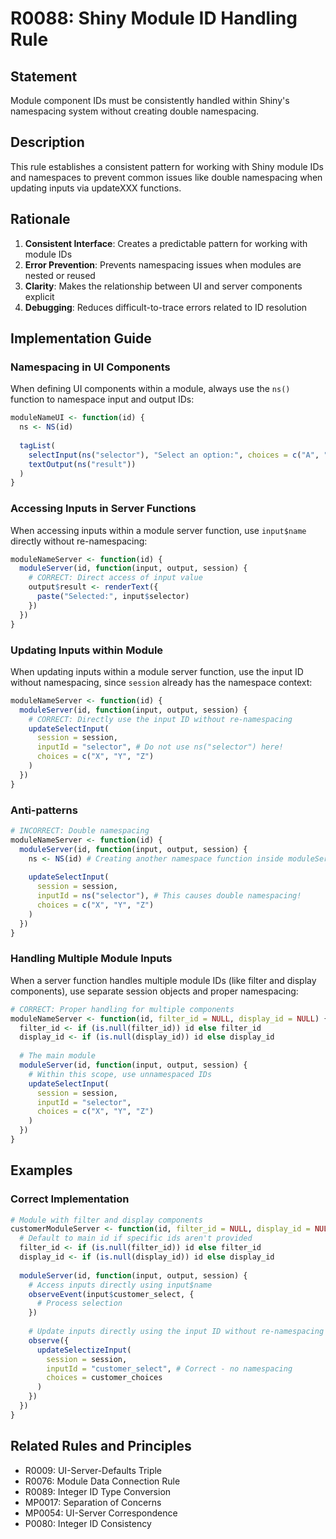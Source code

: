 # R0088: Shiny Module ID Handling Rule

## Statement
Module component IDs must be consistently handled within Shiny's namespacing system without creating double namespacing.

## Description
This rule establishes a consistent pattern for working with Shiny module IDs and namespaces to prevent common issues like double namespacing when updating inputs via updateXXX functions.

## Rationale
1. **Consistent Interface**: Creates a predictable pattern for working with module IDs
2. **Error Prevention**: Prevents namespacing issues when modules are nested or reused
3. **Clarity**: Makes the relationship between UI and server components explicit
4. **Debugging**: Reduces difficult-to-trace errors related to ID resolution

## Implementation Guide

### Namespacing in UI Components
When defining UI components within a module, always use the `ns()` function to namespace input and output IDs:

```r
moduleNameUI <- function(id) {
  ns <- NS(id)
  
  tagList(
    selectInput(ns("selector"), "Select an option:", choices = c("A", "B", "C")),
    textOutput(ns("result"))
  )
}
```

### Accessing Inputs in Server Functions
When accessing inputs within a module server function, use `input$name` directly without re-namespacing:

```r
moduleNameServer <- function(id) {
  moduleServer(id, function(input, output, session) {
    # CORRECT: Direct access of input value
    output$result <- renderText({
      paste("Selected:", input$selector)
    })
  })
}
```

### Updating Inputs within Module
When updating inputs within a module server function, use the input ID without namespacing, since `session` already has the namespace context:

```r
moduleNameServer <- function(id) {
  moduleServer(id, function(input, output, session) {
    # CORRECT: Directly use the input ID without re-namespacing
    updateSelectInput(
      session = session,
      inputId = "selector", # Do not use ns("selector") here!
      choices = c("X", "Y", "Z")
    )
  })
}
```

### Anti-patterns

```r
# INCORRECT: Double namespacing
moduleNameServer <- function(id) {
  moduleServer(id, function(input, output, session) {
    ns <- NS(id) # Creating another namespace function inside moduleServer
    
    updateSelectInput(
      session = session,
      inputId = ns("selector"), # This causes double namespacing!
      choices = c("X", "Y", "Z")
    )
  })
}
```

### Handling Multiple Module Inputs
When a server function handles multiple module IDs (like filter and display components), use separate session objects and proper namespacing:

```r
# CORRECT: Proper handling for multiple components
moduleNameServer <- function(id, filter_id = NULL, display_id = NULL) {
  filter_id <- if (is.null(filter_id)) id else filter_id
  display_id <- if (is.null(display_id)) id else display_id
  
  # The main module
  moduleServer(id, function(input, output, session) {
    # Within this scope, use unnamespaced IDs
    updateSelectInput(
      session = session,
      inputId = "selector",
      choices = c("X", "Y", "Z")
    )
  })
}
```

## Examples

### Correct Implementation
```r
# Module with filter and display components
customerModuleServer <- function(id, filter_id = NULL, display_id = NULL) {
  # Default to main id if specific ids aren't provided
  filter_id <- if (is.null(filter_id)) id else filter_id
  display_id <- if (is.null(display_id)) id else display_id
  
  moduleServer(id, function(input, output, session) {
    # Access inputs directly using input$name
    observeEvent(input$customer_select, {
      # Process selection
    })
    
    # Update inputs directly using the input ID without re-namespacing
    observe({
      updateSelectizeInput(
        session = session,
        inputId = "customer_select", # Correct - no namespacing
        choices = customer_choices
      )
    })
  })
}
```

## Related Rules and Principles
- R0009: UI-Server-Defaults Triple
- R0076: Module Data Connection Rule
- R0089: Integer ID Type Conversion
- MP0017: Separation of Concerns
- MP0054: UI-Server Correspondence
- P0080: Integer ID Consistency
